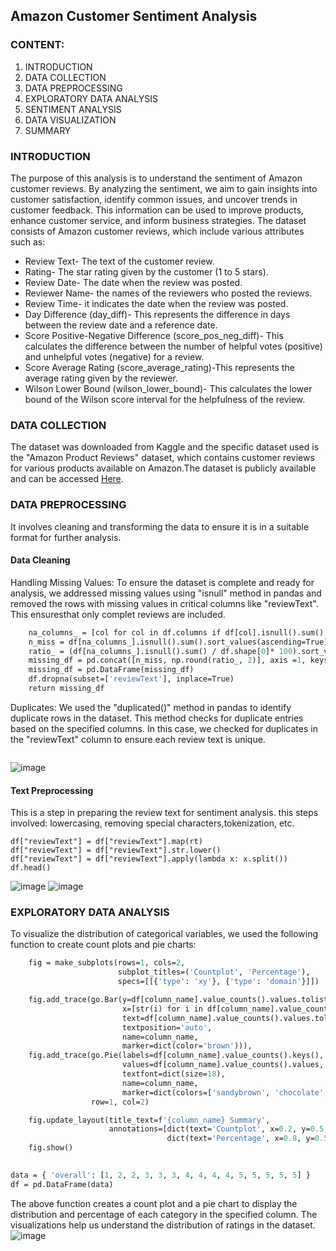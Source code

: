 ## Amazon Customer Sentiment Analysis

### CONTENT:
  1. INTRODUCTION
2. DATA COLLECTION
3. DATA PREPROCESSING
4. EXPLORATORY DATA ANALYSIS
5. SENTIMENT ANALYSIS
6. DATA VISUALIZATION
7. SUMMARY

 
 ### INTRODUCTION
 The purpose of this analysis is to understand the sentiment of Amazon customer reviews. By analyzing the sentiment, we aim to gain insights into customer satisfaction, identify common issues, and uncover trends in customer feedback. This information can be used to improve products, enhance customer service, and inform business strategies.
 The dataset consists of Amazon customer reviews, which include various attributes such as:
 * Review Text- The text of the customer review.
* Rating- The star rating given by the customer (1 to 5 stars).
* Review Date- The date when the review was posted.
* Reviewer Name- the names of the reviewers who posted the reviews. 
* Review Time- it indicates the date when the review was posted. 
* Day Difference (day_diff)- This represents the difference in days between the review date and a reference date.
* Score Positive-Negative Difference (score_pos_neg_diff)- This calculates the difference between the number of helpful votes (positive) and unhelpful votes (negative) for a review. 
* Score Average Rating (score_average_rating)-This represents the average rating given by the reviewer. 
* Wilson Lower Bound (wilson_lower_bound)- This calculates the lower bound of the Wilson score interval for the helpfulness of the review.

### DATA COLLECTION
The dataset was downloaded from Kaggle and the specific dataset used is the "Amazon Product Reviews" dataset, which contains customer reviews for various products available on Amazon.The dataset is publicly available and can be accessed [Here](https://www.kaggle.com/datasets/arhamrumi/amazon-product-reviews).

### DATA PREPROCESSING
It involves cleaning and transforming the data to ensure it is in a suitable format for further analysis.
#### Data Cleaning
Handling Missing Values: To ensure the dataset is complete and ready for analysis, we addressed missing values using "isnull" method in pandas and removed the rows with missing values in critical columns like "reviewText". This ensuresthat only complet reviews are included.
```def missing_values_analysis(df):
    na_columns_ = [col for col in df.columns if df[col].isnull().sum() > 0]
    n_miss = df[na_columns_].isnull().sum().sort_values(ascending=True)
    ratio_ = (df[na_columns_].isnull().sum() / df.shape[0]* 100).sort_values(ascending=True)
    missing_df = pd.concat([n_miss, np.round(ratio_, 2)], axis =1, keys=["Missing Values", "Ratio"])
    missing_df = pd.DataFrame(missing_df)
    df.dropna(subset=['reviewText'], inplace=True)
    return missing_df
```

Duplicates: We used the "duplicated()" method in pandas to identify duplicate rows in the dataset. This method checks for duplicate entries based on the specified columns. In this case, we checked for duplicates in the "reviewText" column to ensure each review text is unique.
```df.drop_duplicates(subset=['reviewText'], inplace=True)
```
![image](https://github.com/user-attachments/assets/a6ee5cd7-bc46-47fc-b2a5-33d6f9f9e990)

#### Text Preprocessing
This is a step in preparing the review text for sentiment analysis. this steps involved: lowercasing, removing special characters,tokenization, etc.
```rt = lambda x: re.sub('[^a-zA-Z]', '', str(x))
df["reviewText"] = df["reviewText"].map(rt)
df["reviewText"] = df["reviewText"].str.lower()
df["reviewText"] = df["reviewText"].apply(lambda x: x.split())
df.head()
```
![image](https://github.com/user-attachments/assets/7979c935-056a-4486-abb3-bfed061cf2d5)
![image](https://github.com/user-attachments/assets/de43af26-c6f9-4bb1-97a7-f5cfc7a3f5e5)

### EXPLORATORY DATA ANALYSIS
To visualize the distribution of categorical variables, we used the following function to create count plots and pie charts:
```def categorical_variable_summary(df, column_name):
    fig = make_subplots(rows=1, cols=2,
                        subplot_titles=('Countplot', 'Percentage'),
                        specs=[[{'type': 'xy'}, {'type': 'domain'}]])

    fig.add_trace(go.Bar(y=df[column_name].value_counts().values.tolist(),
                         x=[str(i) for i in df[column_name].value_counts().index],
                         text=df[column_name].value_counts().values.tolist(),
                         textposition='auto',
                         name=column_name,
                         marker=dict(color='brown'))),  
    fig.add_trace(go.Pie(labels=df[column_name].value_counts().keys(),
                         values=df[column_name].value_counts().values,
                         textfont=dict(size=18),
                         name=column_name,
                         marker=dict(colors=['sandybrown', 'chocolate', 'Tan', 'lightbrown', 'darkbrown'])),  
                  row=1, col=2) 

    fig.update_layout(title_text=f'{column_name} Summary',
                      annotations=[dict(text='Countplot', x=0.2, y=0.5, font_size=12, showarrow=False),
                                   dict(text='Percentage', x=0.8, y=0.5, font_size=12, showarrow=False)])
    fig.show()

 
data = { 'overall': [1, 2, 2, 3, 3, 3, 4, 4, 4, 4, 5, 5, 5, 5, 5] } 
df = pd.DataFrame(data)
```
The above function creates a count plot and a pie chart to display the distribution and percentage of each category in the specified column. The visualizations help us understand the distribution of ratings in the dataset.
![image](https://github.com/user-attachments/assets/125393e9-84e9-4d10-94f2-2509e8cf1cf7)

